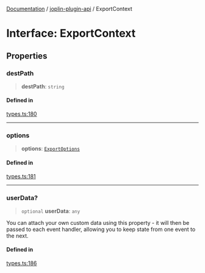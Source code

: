 [Documentation](../../packages.md) / [joplin-plugin-api](../index.md) / ExportContext

# Interface: ExportContext

## Properties

### destPath

> **destPath**: `string`

#### Defined in

[types.ts:180](https://github.com/rxliuli/joplin-utils/blob/4824c3237f6c8bc282f001f71c149c89286aefdc/packages/joplin-plugin-api/src/types.ts#L180)

---

### options

> **options**: [`ExportOptions`](ExportOptions.md)

#### Defined in

[types.ts:181](https://github.com/rxliuli/joplin-utils/blob/4824c3237f6c8bc282f001f71c149c89286aefdc/packages/joplin-plugin-api/src/types.ts#L181)

---

### userData?

> `optional` **userData**: `any`

You can attach your own custom data using this property - it will then be passed to each event handler, allowing you to keep state from one event to the next.

#### Defined in

[types.ts:186](https://github.com/rxliuli/joplin-utils/blob/4824c3237f6c8bc282f001f71c149c89286aefdc/packages/joplin-plugin-api/src/types.ts#L186)
